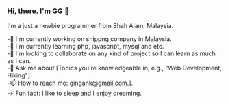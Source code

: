
### Hi, there. I'm GG 👋

I'm a just a newbie programmer from Shah Alam, Malaysia.

-🔭 I'm currently working on shippng company in Malaysia.  
-🌱 I'm currently learning php, javascript, mysql and etc.  
-👯 I'm looking to collaborate on any kind of project so I can learn as much as I can.  
-💬 Ask me about [Topics you're knowledgeable in, e.g., "Web Development, Hiking"].  
-📫 How to reach me: gingank@gmail.com.].  
-⚡ Fun fact: I like to sleep and I enjoy dreaming.  

<!--
**gingank/gingank** is a ✨ _special_ ✨ repository because its `README.md` (this file) appears on your GitHub profile.

Here are some ideas to get you started:

- 🔭 I’m currently working on ...
- 🌱 I’m currently learning ...
- 👯 I’m looking to collaborate on ...
- 🤔 I’m looking for help with ...
- 💬 Ask me about ...
- 📫 How to reach me: ...
- 😄 Pronouns: ...
- ⚡ Fun fact: ...
-->
